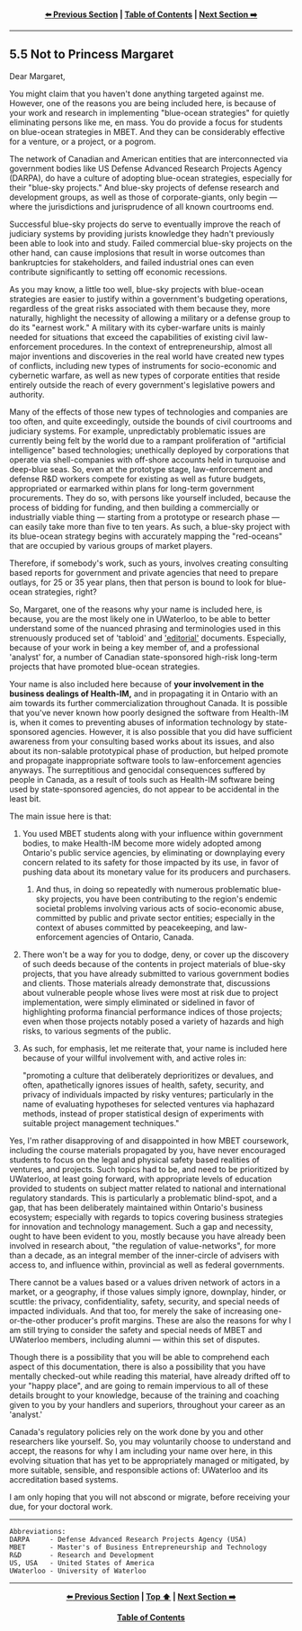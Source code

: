 <div align="center">
  
  **[:arrow_left: Previous Section][Prev] | [Table of Contents][TOC] | [Next Section :arrow_right:][Next]**
  
  [Prev]: ./05-04.md
  [Next]: ./05-06.md
  [TOC]: ./README.md#table-of-contents
  
</div>

---

## 5.5 Not to Princess Margaret

Dear Margaret, 

You might claim that you haven't done anything targeted against me. However, one of the reasons you are being included here, is because of your work and research in implementing "blue-ocean strategies" for quietly eliminating persons like me, en mass. You do provide a focus for students on blue-ocean strategies in MBET. And they can be considerably effective for a venture, or a project, or a pogrom. 

The network of Canadian and American entities that are interconnected via government bodies like US Defense Advanced Research Projects Agency (DARPA), do have a culture of adopting blue-ocean strategies, especially for their "blue-sky projects." And blue-sky projects of defense research and development groups, as well as those of corporate-giants, only begin — where the jurisdictions and jurisprudence of all known courtrooms end. 

Successful blue-sky projects do serve to eventually improve the reach of judiciary systems by providing jurists knowledge they hadn't previously been able to look into and study. Failed commercial blue-sky projects on the other hand, can cause implosions that result in worse outcomes than bankruptcies for stakeholders, and failed industrial ones can even contribute significantly to setting off economic recessions. 

As you may know, a little too well, blue-sky projects with blue-ocean strategies are easier to justify within a government's budgeting operations, regardless of the great risks associated with them because they, more naturally, highlight the necessity of allowing a military or a defense group to do its "earnest work." A military with its cyber-warfare units is mainly needed for situations that exceed the capabilities of existing civil law-enforcement procedures. In the context of entrepreneurship, almost all major inventions and discoveries in the real world have created new types of conflicts, including new types of instruments for socio-economic and cybernetic warfare, as well as new types of corporate entities that reside entirely outside the reach of every government's legislative powers and authority. 

Many of the effects of those new types of technologies and companies are too often, and quite exceedingly, outside the bounds of civil courtrooms and judiciary systems. For example, unpredictably problematic issues are currently being felt by the world due to a rampant proliferation of "artificial intelligence" based technologies; unethically deployed by corporations that operate via shell-companies with off-shore accounts held in turquoise and deep-blue seas. So, even at the prototype stage, law-enforcement and defense R&D workers compete for existing as well as future budgets, appropriated or earmarked within plans for long-term government procurements. They do so, with persons like yourself included, because the process of bidding for funding, and then building a commercially or industrially viable thing — starting from a prototype or research phase — can easily take more than five to ten years. As such, a blue-sky project with its blue-ocean strategy begins with accurately mapping the "red-oceans" that are occupied by various groups of market players. 

Therefore, if somebody's work, such as yours, involves creating consulting based reports for government and private agencies that need to prepare outlays, for 25 or 35 year plans, then that person is bound to look for blue-ocean strategies, right?  

So, Margaret, one of the reasons why your name is included here, is because, you are the most likely one in UWaterloo, to be able to better understand some of the nuanced phrasing and terminologies used in this strenuously produced set of 'tabloid' and ['editorial'](https://github.com/callthis/editorial) documents. Especially, because of your work in being a key member of, and a professional 'analyst' for, a number of Canadian state-sponsored high-risk long-term projects that have promoted blue-ocean strategies.

Your name is also included here because of **your involvement in the business dealings of Health-IM,** and in propagating it in Ontario with an aim towards its further commercialization throughout Canada. It is possible that you've never known how poorly designed the software from Health-IM is, when it comes to preventing abuses of information technology by state-sponsored agencies. However, it is also possible that you did have sufficient awareness from your consulting based works about its issues, and also about its non-salable prototypical phase of production, but helped promote and propagate inappropriate software tools to law-enforcement agencies anyways. The surreptitious and genocidal consequences suffered by people in Canada, as a result of tools such as Health-IM software being used by state-sponsored agencies, do not appear to be accidental in the least bit. 

The main issue here is that: 

1. You used MBET students along with your influence within government bodies, to make Health-IM become more widely adopted among Ontario's public service agencies, by eliminating or downplaying every concern related to its safety for those impacted by its use, in favor of pushing data about its monetary value for its producers and purchasers.  

    1. And thus, in doing so repeatedly with numerous problematic blue-sky projects, you have been contributing to the region's endemic societal problems involving various acts of socio-economic abuse, committed by public and private sector entities; especially in the context of abuses committed by peacekeeping, and law-enforcement agencies of Ontario, Canada.  

1. There won't be a way for you to dodge, deny, or cover up the discovery of such deeds because of the contents in project materials of blue-sky projects, that you have already submitted to various government bodies and clients. Those materials already demonstrate that, discussions about vulnerable people whose lives were most at risk due to project implementation, were simply eliminated or sidelined in favor of highlighting proforma financial performance indices of those projects; even when those projects notably posed a variety of hazards and high risks, to various segments of the public. 

1. As such, for emphasis, let me reiterate that, your name is included here because of your willful involvement with, and active roles in: 

    "promoting a culture that deliberately deprioritizes or devalues, and often, apathetically ignores issues of health, safety, security, and privacy of individuals impacted by risky ventures; particularly in the name of evaluating hypotheses for selected ventures via haphazard methods, instead of proper statistical design of experiments with suitable project management techniques." 

Yes, I'm rather disapproving of and disappointed in how MBET coursework, including the course materials propagated by you, have never encouraged students to focus on the legal and physical safety based realities of ventures, and projects. Such topics had to be, and need to be prioritized by UWaterloo, at least going forward, with appropriate levels of education provided to students on subject matter related to national and international regulatory standards. This is particularly a problematic blind-spot, and a gap, that has been deliberately maintained within Ontario's business ecosystem; especially with regards to topics covering business strategies for innovation and technology management. Such a gap and necessity, ought to have been evident to you, mostly because you have already been involved in research about, "the regulation of value-networks", for more than a decade, as an integral member of the inner-circle of advisers with access to, and influence within, provincial as well as federal governments. 

There cannot be a values based or a values driven network of actors in a market, or a geography, if those values simply ignore, downplay, hinder, or scuttle: the privacy, confidentiality, safety, security, and special needs of impacted individuals. And that too, for merely the sake of increasing one-or-the-other producer's profit margins. These are also the reasons for why I am still trying to consider the safety and special needs of MBET and UWaterloo members, including alumni — within this set of disputes. 

Though there is a possibility that you will be able to comprehend each aspect of this documentation, there is also a possibility that you have mentally checked-out while reading this material, have already drifted off to your "happy place", and are going to remain impervious to all of these details brought to your knowledge, because of the training and coaching given to you by your handlers and superiors, throughout your career as an 'analyst.' 

Canada's regulatory policies rely on the work done by you and other researchers like yourself. So, you may voluntarily choose to understand and accept, the reasons for why I am including your name over here, in this evolving situation that has yet to be appropriately managed or mitigated, by more suitable, sensible, and responsible actions of: UWaterloo and its accreditation based systems. 

I am only hoping that you will not abscond or migrate, before receiving your due, for your doctoral work.

---

```
Abbreviations:
DARPA     - Defense Advanced Research Projects Agency (USA)
MBET      - Master's of Business Entrepreneurship and Technology 
R&D       - Research and Development
US, USA   - United States of America
UWaterloo - University of Waterloo
```

---
<div align="center">
  
  **[:arrow_left: Previous Section][Prev] | [Top :arrow_up:][Top] | [Next Section :arrow_right:][Next]** 
  
  **[Table of Contents][TOC]**

  [Prev]: ./05-04.md
  [Top]: ./05-05.md#55-not-to-princess-maragaret
  [Next]: ./05-06.md
  [TOC]: ./README.md#table-of-contents
  
</div>